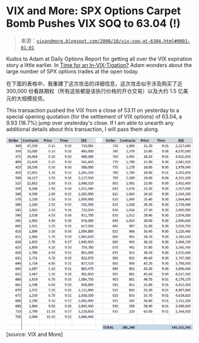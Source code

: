 <!--yml

category: 未分类

date: 2024-05-18 18:19:35

-->

# VIX and More: SPX Options Carpet Bomb Pushes VIX SOQ to 63.04 (!)

> 来源：[`vixandmore.blogspot.com/2008/10/vix-soq-at-6304.html#0001-01-01`](http://vixandmore.blogspot.com/2008/10/vix-soq-at-6304.html#0001-01-01)

Kudos to Adam at Daily Options Report for getting all over the VIX expiration story a little earlier. In [Time for an In-VIX-Tigation?](http://adamsoptions.blogspot.com/2008/10/time-for-in-vix-tigation.html) Adam wonders about the large number of SPX options trades at the open today.

在下面的表格中，我重建了这次攻击的详细信息，这次攻击似乎涉及购买了近 300,000 份看跌期权（所有这些都是该执行价格的开仓交易）以及大约 1.5 亿美元的大规模投资。

This transaction pushed the VIX from a close of 53.11 on yesterday to a special opening quotation (for the settlement of VIX options) of 63.04, a 9.93 (18.7%) jump over yesterday's close. If I am able to unearth any additional details about this transaction, I will pass them along.

![](img/ac8d36be102d7b6b4071740624930869.png)[source: VIX and More]
